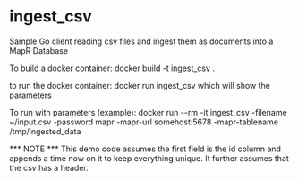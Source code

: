 # ingest_csv
Sample Go client reading csv files and ingest them as documents into a MapR Database

To build a docker container:
docker build -t ingest_csv .

to run the docker container:
docker run ingest_csv which will show the parameters

To run with parameters (example):
docker run --rm -it ingest_csv -filename ~/input.csv -password mapr -mapr-url somehost:5678 -mapr-tablename /tmp/ingested_data

*** NOTE ***
This demo code assumes the first field is the id column and appends a time now on it to keep everything unique.
It further assumes that the csv has a header.

